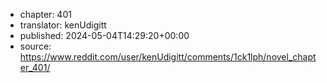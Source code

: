 - chapter: 401
- translator: kenUdigitt
- published: 2024-05-04T14:29:20+00:00
- source: https://www.reddit.com/user/kenUdigitt/comments/1ck1lph/novel_chapter_401/
